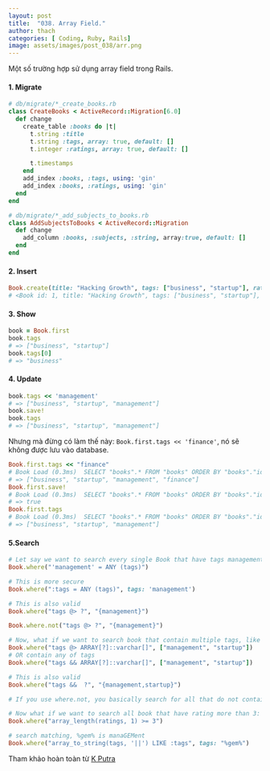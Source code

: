 ```yaml
---
layout: post
title:  "038. Array Field."
author: thach
categories: [ Coding, Ruby, Rails]
image: assets/images/post_038/arr.png
---
```

Một số trường hợp sử dụng array field trong Rails.

#### 1. Migrate

```ruby
# db/migrate/*_create_books.rb
class CreateBooks < ActiveRecord::Migration[6.0]
  def change
    create_table :books do |t|
      t.string :title
      t.string :tags, array: true, default: []
      t.integer :ratings, array: true, default: []

      t.timestamps
    end
    add_index :books, :tags, using: 'gin'
    add_index :books, :ratings, using: 'gin'
  end
end
```

```ruby
# db/migrate/*_add_subjects_to_books.rb
class AddSubjectsToBooks < ActiveRecord::Migration
  def change
    add_column :books, :subjects, :string, array:true, default: []
  end
end
```

#### 2. Insert
```ruby
Book.create(title: "Hacking Growth", tags: ["business", "startup"], ratings: [4, 5])
# <Book id: 1, title: "Hacking Growth", tags: ["business", "startup"], ratings: [4, 5], created_at: "2020-06-29 08:48:42", updated_at: "2020-06-29 08:48:42">
```

#### 3. Show
```ruby
book = Book.first
book.tags
# => ["business", "startup"]
book.tags[0]
# => "business"
```

#### 4. Update
```ruby
book.tags << 'management'
# => ["business", "startup", "management"]
book.save!
book.tags
# => ["business", "startup", "management"]
```

Nhưng mà đừng có làm thế này: `Book.first.tags << 'finance'`, nó sẽ không được lưu vào database.

```ruby
Book.first.tags << "finance"
# Book Load (0.3ms)  SELECT "books".* FROM "books" ORDER BY "books"."id" ASC LIMIT $1  [["LIMIT", 1]]
# => ["business", "startup", "management", "finance"]
Book.first.save!
# Book Load (0.3ms)  SELECT "books".* FROM "books" ORDER BY "books"."id" ASC LIMIT $1  [["LIMIT", 1]]
# => true
Book.first.tags
# Book Load (0.3ms)  SELECT "books".* FROM "books" ORDER BY "books"."id" ASC LIMIT $1  [["LIMIT", 1]]
# => ["business", "startup", "management"]
```
#### 5.Search
```ruby
# Let say we want to search every single Book that have tags management:
Book.where("'management' = ANY (tags)")

# This is more secure
Book.where(":tags = ANY (tags)", tags: 'management')

# This is also valid
Book.where("tags @> ?", "{management}")
```
```ruby
Book.where.not("tags @> ?", "{management}")
```
```ruby
# Now, what if we want to search book that contain multiple tags, like management and startup
Book.where("tags @> ARRAY[?]::varchar[]", ["management", "startup"])
# OR contain any of tags
Book.where("tags && ARRAY[?]::varchar[]", ["management", "startup"])

# This is also valid
Book.where("tags &&  ?", "{management,startup}")

# If you use where.not, you basically search for all that do not contain the parameter given.
```
```ruby
# Now what if we want to search all book that have rating more than 3:
Book.where("array_length(ratings, 1) >= 3")
```
```ruby
# search matching, %gem% is manaGEMent
Book.where("array_to_string(tags, '||') LIKE :tags", tags: "%gem%")
```

Tham khảo hoàn toàn từ [K Putra](https://dev.to/kputra/rails-postgresql-array-1jn0#chapter-5)
